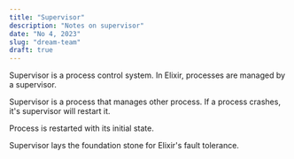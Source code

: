 ```yaml
---
title: "Supervisor"
description: "Notes on supervisor"
date: "No 4, 2023"
slug: "dream-team"
draft: true
---
```


Supervisor is a process control system. In Elixir, processes are managed by a supervisor.

Supervisor is a process that manages other process. If a process crashes, it's supervisor will restart it.

Process is restarted with its initial state.

Supervisor lays the foundation stone for Elixir's fault tolerance.
